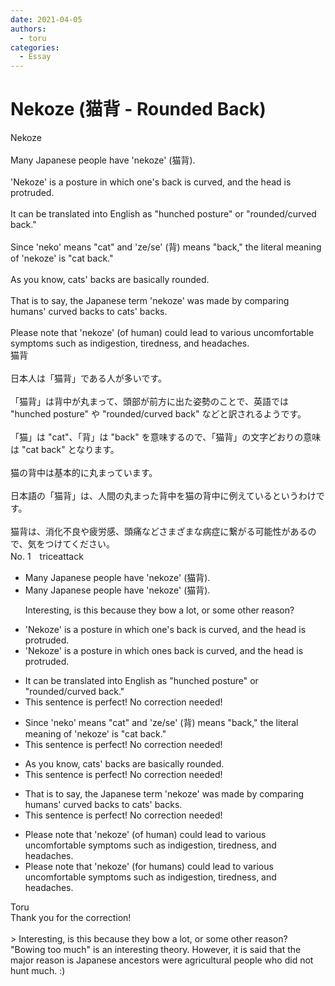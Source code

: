```yaml
---
date: 2021-04-05
authors:
  - toru
categories:
  - Essay
---
```


<h1 id="subject_show">Nekoze (猫背 - Rounded Back)</h1>
<div class="date" hidden>Apr 5, 2021 12:07</div>
<div id="post"><div id="body_show_ori">
Nekoze<br/><br/>Many Japanese people have 'nekoze' (猫背).<br/><br/>'Nekoze' is a posture in which one's back is curved, and the head is protruded. <br/><br/>It can be translated into English as "hunched posture" or "rounded/curved back."<br/><br/>Since 'neko' means "cat" and 'ze/se' (背) means "back," the literal meaning of 'nekoze' is "cat back."<br/><br/>As you know, cats' backs are basically rounded.<br/><br/>That is to say, the Japanese term 'nekoze' was made by comparing humans' curved backs to cats' backs.<br/><br/>Please note that 'nekoze' (of human) could lead to various uncomfortable symptoms such as indigestion, tiredness, and headaches.
</div></div>

<!-- more -->

<div id="post_ja"><div id="body_show_mo">
猫背<br/><br/>日本人は「猫背」である人が多いです。<br/><br/>「猫背」は背中が丸まって、頭部が前方に出た姿勢のことで、英語では "hunched posture" や "rounded/curved back" などと訳されるようです。<br/><br/>「猫」は "cat"、「背」は "back" を意味するので、「猫背」の文字どおりの意味は "cat back" となります。<br/><br/>猫の背中は基本的に丸まっています。<br/><br/>日本語の「猫背」は、人間の丸まった背中を猫の背中に例えているというわけです。<br/><br/>猫背は、消化不良や疲労感、頭痛などさまざまな病症に繋がる可能性があるので、気をつけてください。
</div></div>
<div id="block"><div class="first_name"> No. 1　<span class="just_name">triceattack</span></div><div id="block2">
<ul class="correction_field">
<li class="incorrect">Many Japanese people have 'nekoze' (猫背).</li>
<li class="corrected correct">
Many Japanese people have 'nekoze' (猫背).
<p class="correction_comment">Interesting, is this because they bow a lot, or some other reason?</p>
</li>
</ul>
<ul class="correction_field">
<li class="incorrect">'Nekoze' is a posture in which one's back is curved, and the head is protruded.</li>
<li class="corrected correct">
'Nekoze' is a posture in which ones back is curved, and the head is protruded.
</li>
</ul>
<ul class="correction_field">
<li class="incorrect">It can be translated into English as "hunched posture" or "rounded/curved back."</li>
<li class="corrected perfect">This sentence is perfect! No correction needed!</li>
</ul>
<ul class="correction_field">
<li class="incorrect">Since 'neko' means "cat" and 'ze/se' (背) means "back," the literal meaning of 'nekoze' is "cat back."</li>
<li class="corrected perfect">This sentence is perfect! No correction needed!</li>
</ul>
<ul class="correction_field">
<li class="incorrect">As you know, cats' backs are basically rounded.</li>
<li class="corrected perfect">This sentence is perfect! No correction needed!</li>
</ul>
<ul class="correction_field">
<li class="incorrect">That is to say, the Japanese term 'nekoze' was made by comparing humans' curved backs to cats' backs.</li>
<li class="corrected perfect">This sentence is perfect! No correction needed!</li>
</ul>
<ul class="correction_field">
<li class="incorrect">Please note that 'nekoze' (of human) could lead to various uncomfortable symptoms such as indigestion, tiredness, and headaches.</li>
<li class="corrected correct">
Please note that 'nekoze' (for humans) could lead to various uncomfortable symptoms such as indigestion, tiredness, and headaches.
</li>
</ul>
</div><div class="name"><span class="just_name">Toru</span><br>
Thank you for the correction!<br/><br/>&gt; Interesting, is this because they bow a lot, or some other reason?<br/>"Bowing too much" is an interesting theory. However, it is said that the major reason is Japanese ancestors were agricultural people who did not hunt much. :)
</div>
</div>
